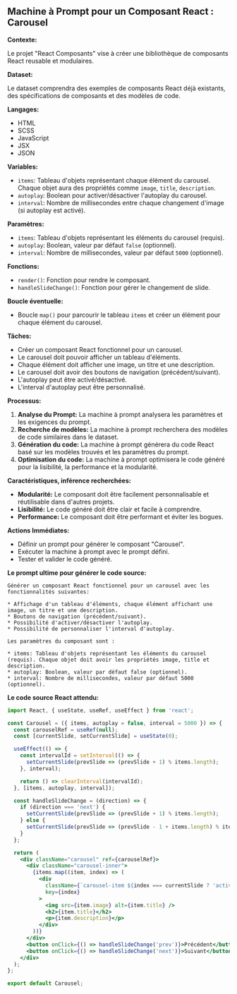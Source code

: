 ## Machine à Prompt pour un Composant React : Carousel

**Contexte:**

Le projet "React Composants" vise à créer une bibliothèque de composants React reusable et modulaires. 

**Dataset:**

Le dataset comprendra des exemples de composants React déjà existants, des spécifications de composants et des modèles de code. 

**Langages:**

* HTML
* SCSS
* JavaScript
* JSX
* JSON

**Variables:**

* `items`: Tableau d'objets représentant chaque élément du carousel. Chaque objet aura des propriétés comme `image`, `title`, `description`.
* `autoplay`: Boolean pour activer/désactiver l'autoplay du carousel.
* `interval`: Nombre de millisecondes entre chaque changement d'image (si autoplay est activé).

**Paramètres:**

* `items`: Tableau d'objets représentant les éléments du carousel (requis).
* `autoplay`: Boolean, valeur par défaut `false` (optionnel).
* `interval`: Nombre de millisecondes, valeur par défaut `5000` (optionnel).

**Fonctions:**

* `render()`: Fonction pour rendre le composant.
* `handleSlideChange()`: Fonction pour gérer le changement de slide.

**Boucle éventuelle:**

* Boucle `map()` pour parcourir le tableau `items` et créer un élément pour chaque élément du carousel.

**Tâches:**

* Créer un composant React fonctionnel pour un carousel.
* Le carousel doit pouvoir afficher un tableau d'éléments.
* Chaque élément doit afficher une image, un titre et une description.
* Le carousel doit avoir des boutons de navigation (précédent/suivant).
* L'autoplay peut être activé/désactivé.
* L'interval d'autoplay peut être personnalisé.

**Processus:**

1. **Analyse du Prompt:** La machine à prompt analysera les paramètres et les exigences du prompt.
2. **Recherche de modèles:** La machine à prompt recherchera des modèles de code similaires dans le dataset.
3. **Génération du code:** La machine à prompt générera du code React basé sur les modèles trouvés et les paramètres du prompt.
4. **Optimisation du code:** La machine à prompt optimisera le code généré pour la lisibilité, la performance et la modularité.

**Caractéristiques, inférence recherchées:**

* **Modularité:** Le composant doit être facilement personnalisable et réutilisable dans d'autres projets.
* **Lisibilité:** Le code généré doit être clair et facile à comprendre.
* **Performance:** Le composant doit être performant et éviter les bogues.

**Actions Immédiates:**

* Définir un prompt pour générer le composant "Carousel".
* Exécuter la machine à prompt avec le prompt défini.
* Tester et valider le code généré.

**Le prompt ultime pour générer le code source:**

```
Générer un composant React fonctionnel pour un carousel avec les fonctionnalités suivantes:

* Affichage d'un tableau d'éléments, chaque élément affichant une image, un titre et une description.
* Boutons de navigation (précédent/suivant).
* Possibilité d'activer/désactiver l'autoplay.
* Possibilité de personnaliser l'interval d'autoplay.

Les paramètres du composant sont :

* items: Tableau d'objets représentant les éléments du carousel (requis). Chaque objet doit avoir les propriétés image, title et description.
* autoplay: Boolean, valeur par défaut false (optionnel).
* interval: Nombre de millisecondes, valeur par défaut 5000 (optionnel).
```

**Le code source React attendu:**

```jsx
import React, { useState, useRef, useEffect } from 'react';

const Carousel = ({ items, autoplay = false, interval = 5000 }) => {
  const carouselRef = useRef(null);
  const [currentSlide, setCurrentSlide] = useState(0);

  useEffect(() => {
    const intervalId = setInterval(() => {
      setCurrentSlide(prevSlide => (prevSlide + 1) % items.length);
    }, interval);

    return () => clearInterval(intervalId);
  }, [items, autoplay, interval]);

  const handleSlideChange = (direction) => {
    if (direction === 'next') {
      setCurrentSlide(prevSlide => (prevSlide + 1) % items.length);
    } else {
      setCurrentSlide(prevSlide => (prevSlide - 1 + items.length) % items.length);
    }
  };

  return (
    <div className="carousel" ref={carouselRef}>
      <div className="carousel-inner">
        {items.map((item, index) => (
          <div
            className={`carousel-item ${index === currentSlide ? 'active' : ''}`}
            key={index}
          >
            <img src={item.image} alt={item.title} />
            <h2>{item.title}</h2>
            <p>{item.description}</p>
          </div>
        ))}
      </div>
      <button onClick={() => handleSlideChange('prev')}>Précédent</button>
      <button onClick={() => handleSlideChange('next')}>Suivant</button>
    </div>
  );
};

export default Carousel;

```



